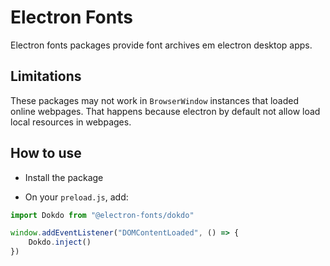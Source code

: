 # Electron Fonts

Electron fonts packages provide font archives em electron desktop apps.

## Limitations

These packages may not work in `BrowserWindow` instances that loaded online webpages. That happens because electron by default not allow load local resources in webpages.

## How to use

* Install the package

* On your `preload.js`, add:

```ts
import Dokdo from "@electron-fonts/dokdo"

window.addEventListener("DOMContentLoaded", () => {
    Dokdo.inject()
})
```